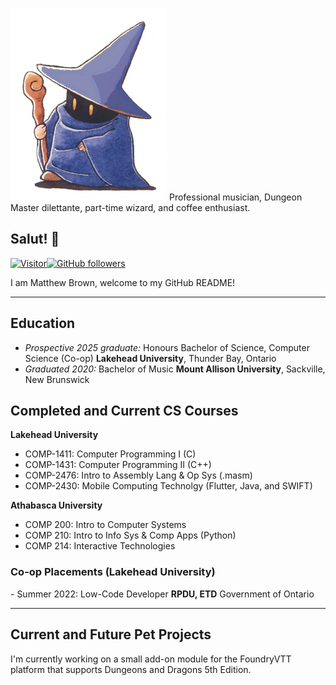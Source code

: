 <!--
**MatthewAWBrown/MatthewAWBrown** is a ✨ _special_ ✨ repository because its `README.md` (this file) appears on your GitHub profile.

Here are some ideas to get you started:

- 🔭 I’m currently working on ...
- 🌱 I’m currently learning ...
- 👯 I’m looking to collaborate on ...
- 🤔 I’m looking for help with ...
- 💬 Ask me about ...
- 📫 How to reach me: ...
- 😄 Pronouns: ...
- ⚡ Fun fact: ...
-->
![Little Mage Image](250_blu.png) Professional musician, Dungeon Master dilettante, part-time wizard, and coffee enthusiast.
<h2> Salut! 👋</h2>

[![Visitor](https://visitor-badge.laobi.icu/badge?page_id=MatthewAWBrown.MatthewAWBrown)](https://github.com/MatthewAWBrown)[![GitHub followers](https://img.shields.io/github/followers/MatthewAWBrown.svg?style=social&label=Follow&maxAge=2592000)](https://github.com/MatthewAWBrown?tab=followers)

I am Matthew Brown, welcome to my GitHub README!<br>


***

<h2>Education</h2>

- <i>Prospective 2025 graduate:</i> Honours Bachelor of Science, Computer Science (Co-op) <b>Lakehead University</b>, Thunder Bay, Ontario
- <i>Graduated 2020:</i> Bachelor of Music <b>Mount Allison University</b>, Sackville, New Brunswick 


<h2>Completed and Current CS Courses</h2>

__Lakehead University__
- COMP-1411: Computer Programming I (C)
- COMP-1431: Computer Programming II (C++)
- COMP-2476: Intro to Assembly Lang & Op Sys (.masm)
- COMP-2430: Mobile Computing Technolgy (Flutter, Java, and SWIFT)

__Athabasca University__
- COMP 200: Intro to Computer Systems
- COMP 210: Intro to Info Sys & Comp Apps (Python)
- COMP 214: Interactive Technologies


<h3>Co-op Placements (Lakehead University)</h3>
- Summer 2022: Low-Code Developer <b>RPDU, ETD</b> Government of Ontario

***
<h2>Current and Future Pet Projects</h2>
I'm currently working on a small add-on module for the FoundryVTT platform that supports Dungeons and Dragons 5th Edition.
